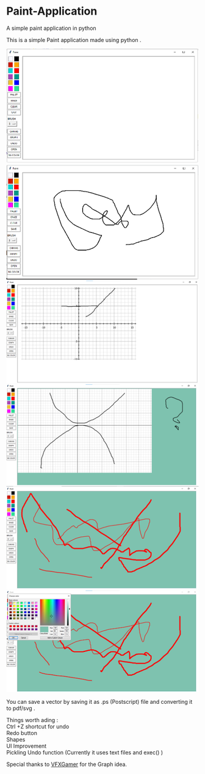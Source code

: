 # Paint-Application
A simple paint application in python

This is a simple Paint application made using python .

![Screenshort of app](https://github.com/Kannampuzha/Paint/blob/master/Screenshot.png)
![Canvas](https://github.com/Kannampuzha/Paint/blob/master/Screenshot2.png)
![Picture](https://github.com/Kannampuzha/Paint/blob/master/Screenshot3.png)
![Picture](https://github.com/Kannampuzha/Paint/blob/master/Screenshot4.png)
![Picture](https://github.com/Kannampuzha/Paint/blob/master/Screenshot5.png)
![Picture](https://github.com/Kannampuzha/Paint/blob/master/Screenshot6.png)


You can save a vector by saving it as .ps (Postscript) file and converting it to pdf/svg .


Things worth ading :<br>
Ctrl +Z shortcut for undo<br>
Redo button <br>
Shapes<br>
UI Improvement <br>
Pickling Undo function (Currently it uses text files and exec() )<br>

Special thanks to [VFXGamer](https://github.com/VFXGamer) for the Graph idea.





